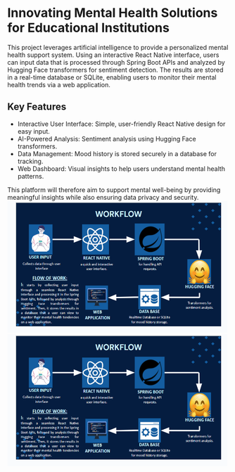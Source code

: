 #  Innovating Mental Health Solutions for Educational Institutions
This project leverages artificial intelligence to provide a personalized mental health support system. Using an interactive React Native interface, users can input data that is processed through Spring Boot APIs and analyzed by Hugging Face transformers for sentiment detection. The results are stored in a real-time database or SQLite, enabling users to monitor their mental health trends via a web application.
## Key Features
<ul>
<li>Interactive User Interface: Simple, user-friendly React Native design for easy input.
<li>AI-Powered Analysis: Sentiment analysis using Hugging Face transformers.
<li>Data Management: Mood history is stored securely in a database for tracking.
<li>Web Dashboard: Visual insights to help users understand mental health patterns.
</ul>
This platform will therefore aim to support mental well-being by providing meaningful insights while also ensuring data privacy and security.


<img src="pic 4.PNG" width="500" height="300">
<img src="pic 4.PNG" width="500" height="300">
